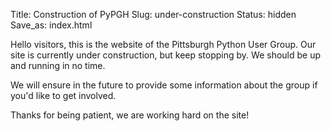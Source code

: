 Title: Construction of PyPGH
Slug: under-construction
Status: hidden
Save_as: index.html

Hello visitors, this is the website of the Pittsburgh Python User Group.
Our site is currently under construction, but keep stopping by.
We should be up and running in no time.

We will ensure in the future to provide some information about the group if you'd like to get involved.

Thanks for being patient, we are working hard on the site!
